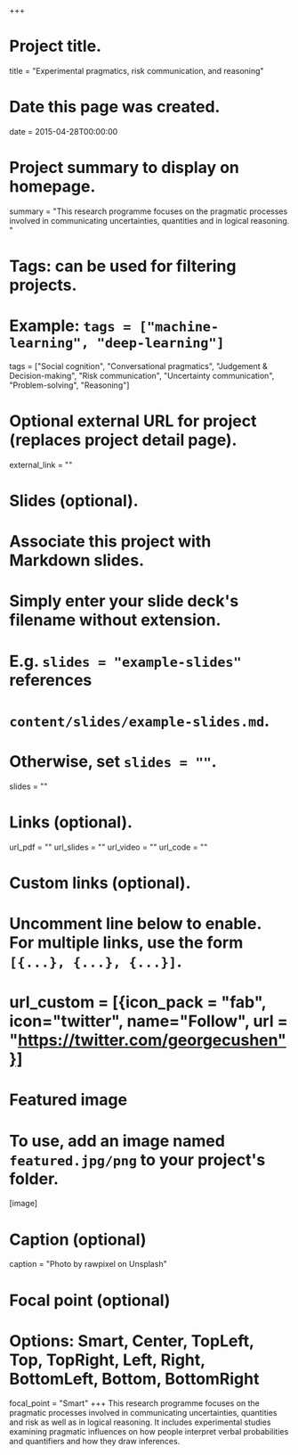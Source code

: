 +++
# Project title.
title = "Experimental pragmatics, risk communication, and reasoning"

# Date this page was created.
date = 2015-04-28T00:00:00

# Project summary to display on homepage.
summary = "This research programme focuses on the pragmatic processes involved in communicating uncertainties, quantities and in logical reasoning. "

# Tags: can be used for filtering projects.
# Example: `tags = ["machine-learning", "deep-learning"]`
tags = ["Social cognition",	"Conversational pragmatics", "Judgement & Decision-making", "Risk communication", "Uncertainty communication", "Problem-solving", "Reasoning"]

# Optional external URL for project (replaces project detail page).
external_link = ""

# Slides (optional).
#   Associate this project with Markdown slides.
#   Simply enter your slide deck's filename without extension.
#   E.g. `slides = "example-slides"` references 
#   `content/slides/example-slides.md`.
#   Otherwise, set `slides = ""`.
slides = ""

# Links (optional).
url_pdf = ""
url_slides = ""
url_video = ""
url_code = ""

# Custom links (optional).
# Uncomment line below to enable. For multiple links, use the form `[{...}, {...}, {...}]`.
# url_custom = [{icon_pack = "fab", icon="twitter", name="Follow", url = "https://twitter.com/georgecushen"}]

# Featured image
# To use, add an image named `featured.jpg/png` to your project's folder. 
[image]
  # Caption (optional)
  caption = "Photo by rawpixel on Unsplash"
  
  # Focal point (optional)
  # Options: Smart, Center, TopLeft, Top, TopRight, Left, Right, BottomLeft, Bottom, BottomRight
  focal_point = "Smart"
+++
This research programme focuses on the pragmatic processes involved in communicating uncertainties, quantities and risk as well as in logical reasoning. It includes experimental studies examining pragmatic influences on how people interpret verbal probabilities and quantifiers and how they draw inferences.
